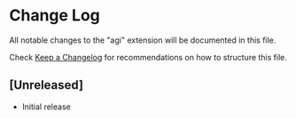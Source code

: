 # Change Log

All notable changes to the "agi" extension will be documented in this file.

Check [Keep a Changelog](http://keepachangelog.com/) for recommendations on how to structure this file.

## [Unreleased]

- Initial release